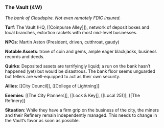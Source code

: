 ---
---

### The Vault (4W)
*The bank of Cloudspire. Not even remotely FDIC insured.*

**Turf**: The Vault (HQ, [[Coinpurse Alley]]), network of deposit boxes and local branches, extortion rackets with most mid-level businesses. 

**NPCs**: Martin Aston (President, driven, cutthroat, gaudy)

**Notable Assets**: trove of coin and gems, ample eager blackjacks, business records and deeds.

**Quirks**: Deposited assets are terrifyingly liquid; a run on the bank hasn’t happened (yet) but would be disastrous. The bank floor seems unguarded but tellers are well-equipped to act as their own security.

**Allies**: [[City Council]], [[College of Lightning]]

**Enemies**: [[The City Planners]], [[Lock & Key]], [[Local 251]], [[The Refinery]]

**Situation**: While they have a firm grip on the business of the city, the miners and their Refinery remain independently managed. This needs to change in the Vault’s favor as soon as possible. 